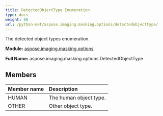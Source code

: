 ```yaml
---
title: DetectedObjectType Enumeration
type: docs
weight: 80
url: /python-net/aspose.imaging.masking.options/detectedobjecttype/
---
```


The detected object types enumeration.

**Module:** [aspose.imaging.masking.options](/imaging/python-net/aspose.imaging.masking.options/)

**Full Name:** aspose.imaging.masking.options.DetectedObjectType

## **Members**
| **Member name** | **Description** |
| :- | :- |
| HUMAN | The human object type. |
| OTHER | Other object type. |
